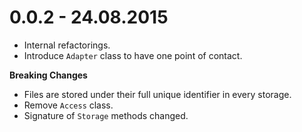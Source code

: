 # 0.0.2 - 24.08.2015
* Internal refactorings.
* Introduce `Adapter` class to have one point of contact.

**Breaking Changes**
* Files are stored under their full unique identifier in every storage.
* Remove `Access` class.
* Signature of `Storage` methods changed.
